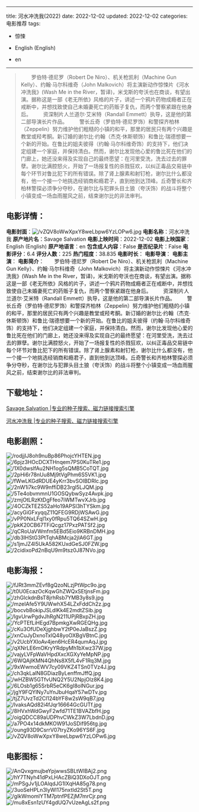 
---
title: 河水冲洗我(2022)
date: 2022-12-02
updated: 2022-12-02
categories: 电影推荐
tags:
- 惊悚

- English (English)
- en
---


> 　　罗伯特·德尼罗（Robert De Niro）、机关枪凯利（Machine Gun Kelly）、约翰·马尔科维奇（John Malkovich）将主演新动作惊悚片《河水冲洗我》(Wash Me in the River，暂译)，米戈斯的夸沃也在商谈，有望出演。据称这是一部《老无所依》风格的片子，讲述一个鸦片药物成瘾者正在戒断中，并想找致使自己未婚妻死亡的药贩子复仇，而两个警察紧跟在他身后。 　　资深制片人兰道尔·艾米特（Randall Emmett）执导，这是他的第二部导演长片作品。 　　警长丘奇（罗伯特·德尼罗饰）和警探齐柏林（Zeppelin）努力维护他们粗糙的小镇的和平，那里的居民只有两个兴趣是教堂或羟考酮。新订婚的谢尔比·约翰（杰克·休斯顿饰）和鲁比·瑞德想要一个新的开始。在鲁比的姐夫彼得（约翰·马尔科维奇饰）的支持下，他们决定组建一个家庭，并保持清白。然而，谢尔比发现他心爱的鲁比死在他们的门廊上，她还没来得及实现自己的最终愿望：在河里受洗，洗去过去的罪孽。谢尔比满腔怒火，开始了一场报复性的杀戮狂欢，以纠正毒品交易链中每个环节对鲁比犯下的所有错误。除了肾上腺素和射钉枪，谢尔比什么都没有，他一个接一个地挑选经销商和瘾君子，直到他到达顶峰。丘奇警长和齐柏林警探必须争分夺秒，在谢尔比与犯罪头目土狼（夸沃饰）的战斗将整个小镇变成一场血雨腥风之前，结束谢尔比的非法审判。

## **电影详情**：

**电影封面**：<img src="https://image.tmdb.org/t/p/w200/vZQV8oWwXpxY8weLbpw6YzLOPw6.jpg" alt="/vZQV8oWwXpxY8weLbpw6YzLOPw6.jpg" title="/vZQV8oWwXpxY8weLbpw6YzLOPw6.jpg">
**电影名称**：河水冲洗我
**原产地片名**：Savage Salvation
**电影上映时间**：2022-12-02
**电影上映国家**：English (English)
**原产地语言**：en
**包含成人内容**：False
**是否纪录片**：False
**电影评分**：6.4
**评分人数**：225
**热门程度**：38.835
**电影时长**：
**电影导演**：
**电影主演**：
**电影简介**：　　罗伯特·德尼罗（Robert De Niro）、机关枪凯利（Machine Gun Kelly）、约翰·马尔科维奇（John Malkovich）将主演新动作惊悚片《河水冲洗我》(Wash Me in the River，暂译)，米戈斯的夸沃也在商谈，有望出演。据称这是一部《老无所依》风格的片子，讲述一个鸦片药物成瘾者正在戒断中，并想找致使自己未婚妻死亡的药贩子复仇，而两个警察紧跟在他身后。 　　资深制片人兰道尔·艾米特（Randall Emmett）执导，这是他的第二部导演长片作品。 　　警长丘奇（罗伯特·德尼罗饰）和警探齐柏林（Zeppelin）努力维护他们粗糙的小镇的和平，那里的居民只有两个兴趣是教堂或羟考酮。新订婚的谢尔比·约翰（杰克·休斯顿饰）和鲁比·瑞德想要一个新的开始。在鲁比的姐夫彼得（约翰·马尔科维奇饰）的支持下，他们决定组建一个家庭，并保持清白。然而，谢尔比发现他心爱的鲁比死在他们的门廊上，她还没来得及实现自己的最终愿望：在河里受洗，洗去过去的罪孽。谢尔比满腔怒火，开始了一场报复性的杀戮狂欢，以纠正毒品交易链中每个环节对鲁比犯下的所有错误。除了肾上腺素和射钉枪，谢尔比什么都没有，他一个接一个地挑选经销商和瘾君子，直到他到达顶峰。丘奇警长和齐柏林警探必须争分夺秒，在谢尔比与犯罪头目土狼（夸沃饰）的战斗将整个小镇变成一场血雨腥风之前，结束谢尔比的非法审判。

## **下载地址**：
[Savage Salvation |专业的种子搜索、磁力链接搜索引擎](https://movie.amd794.com:2083/?search=Savage%20Salvation&ordering=&mode=match_phrase&page_size=10&page=1)

[河水冲洗我 |专业的种子搜索、磁力链接搜索引擎](https://movie.amd794.com:2083/?search=%E6%B2%B3%E6%B0%B4%E5%86%B2%E6%B4%97%E6%88%91&ordering=&mode=match_phrase&page_size=10&page=1)
 

## **电影剧照**：
<img src="https://image.tmdb.org/t/p/original/rodjjIJ8oh9nuBp86PhojcYHTEN.jpg" alt="/rodjjIJ8oh9nuBp86PhojcYHTEN.jpg" title="/rodjjIJ8oh9nuBp86PhojcYHTEN.jpg"><img src="https://image.tmdb.org/t/p/original/6pjz3HOcDCXTHnqem7PS0KuTRe1.jpg" alt="/6pjz3HOcDCXTHnqem7PS0KuTRe1.jpg" title="/6pjz3HOcDCXTHnqem7PS0KuTRe1.jpg"><img src="https://image.tmdb.org/t/p/original/1X0dwslfAu2NH1og5sQMB5CoTQT.jpg" alt="/1X0dwslfAu2NH1og5sQMB5CoTQT.jpg" title="/1X0dwslfAu2NH1og5sQMB5CoTQT.jpg"><img src="https://image.tmdb.org/t/p/original/2pHi6r78nUu8Mj9tVgPhm6S5VK1.jpg" alt="/2pHi6r78nUu8Mj9tVgPhm6S5VK1.jpg" title="/2pHi6r78nUu8Mj9tVgPhm6S5VK1.jpg"><img src="https://image.tmdb.org/t/p/original/fWwLKGdRDUE4yKrr3bvSOIBDRlc.jpg" alt="/fWwLKGdRDUE4yKrr3bvSOIBDRlc.jpg" title="/fWwLKGdRDUE4yKrr3bvSOIBDRlc.jpg"><img src="https://image.tmdb.org/t/p/original/2nW1i7kc9W9nffiDB23rgl5LJQM.jpg" alt="/2nW1i7kc9W9nffiDB23rgl5LJQM.jpg" title="/2nW1i7kc9W9nffiDB23rgl5LJQM.jpg"><img src="https://image.tmdb.org/t/p/original/5Te4obvmmnU1GOSQybwSyz4Avpk.jpg" alt="/5Te4obvmmnU1GOSQybwSyz4Avpk.jpg" title="/5Te4obvmmnU1GOSQybwSyz4Avpk.jpg"><img src="https://image.tmdb.org/t/p/original/zmjOtLRzKtDgFfeo7iWMTwvXJrb.jpg" alt="/zmjOtLRzKtDgFfeo7iWMTwvXJrb.jpg" title="/zmjOtLRzKtDgFfeo7iWMTwvXJrb.jpg"><img src="https://image.tmdb.org/t/p/original/4OCZkTEZS52aHo19APSI3hTYSkm.jpg" alt="/4OCZkTEZS52aHo19APSI3hTYSkm.jpg" title="/4OCZkTEZS52aHo19APSI3hTYSkm.jpg"><img src="https://image.tmdb.org/t/p/original/acyGiGFxyqqZ11QFEG9RDjWSAwG.jpg" alt="/acyGiGFxyqqZ11QFEG9RDjWSAwG.jpg" title="/acyGiGFxyqqZ11QFEG9RDjWSAwG.jpg"><img src="https://image.tmdb.org/t/p/original/vPP0NxLFqI1xy0fRpu5TQ64SZwH.jpg" alt="/vPP0NxLFqI1xy0fRpu5TQ64SZwH.jpg" title="/vPP0NxLFqI1xy0fRpu5TQ64SZwH.jpg"><img src="https://image.tmdb.org/t/p/original/pkK20CB67TFiQcgz17PxzPATSf2.jpg" alt="/pkK20CB67TFiQcgz17PxzPATSf2.jpg" title="/pkK20CB67TFiQcgz17PxzPATSf2.jpg"><img src="https://image.tmdb.org/t/p/original/qCRoUaVWmfm5EBd5Eio9KRBnDMH.jpg" alt="/qCRoUaVWmfm5EBd5Eio9KRBnDMH.jpg" title="/qCRoUaVWmfm5EBd5Eio9KRBnDMH.jpg"><img src="https://image.tmdb.org/t/p/original/db3IHStG3PtTqhABMcja2jIA6GT.jpg" alt="/db3IHStG3PtTqhABMcja2jIA6GT.jpg" title="/db3IHStG3PtTqhABMcja2jIA6GT.jpg"><img src="https://image.tmdb.org/t/p/original/s1jmJZ4l5UkA582KUxdGeSJ0FZW.jpg" alt="/s1jmJZ4l5UkA582KUxdGeSJ0FZW.jpg" title="/s1jmJZ4l5UkA582KUxdGeSJ0FZW.jpg"><img src="https://image.tmdb.org/t/p/original/2cidixoPd2nBqU9m9tsz0J87NVo.jpg" alt="/2cidixoPd2nBqU9m9tsz0J87NVo.jpg" title="/2cidixoPd2nBqU9m9tsz0J87NVo.jpg">

## **电影海报**：
<img src="https://image.tmdb.org/t/p/original/fJRt3mmZEvf8gQzoNLzjPtWpc9o.jpg" alt="/fJRt3mmZEvf8gQzoNLzjPtWpc9o.jpg" title="/fJRt3mmZEvf8gQzoNLzjPtWpc9o.jpg"><img src="https://image.tmdb.org/t/p/original/t0U0EcazOcKqwGhZWQxSEtjnsFm.jpg" alt="/t0U0EcazOcKqwGhZWQxSEtjnsFm.jpg" title="/t0U0EcazOcKqwGhZWQxSEtjnsFm.jpg"><img src="https://image.tmdb.org/t/p/original/zhGlckdnBsT8jrhRsb7YMB3y8s9.jpg" alt="/zhGlckdnBsT8jrhRsb7YMB3y8s9.jpg" title="/zhGlckdnBsT8jrhRsb7YMB3y8s9.jpg"><img src="https://image.tmdb.org/t/p/original/mzeIAfe5Y9UWwhX54LZxFddCh2z.jpg" alt="/mzeIAfe5Y9UWwhX54LZxFddCh2z.jpg" title="/mzeIAfe5Y9UWwhX54LZxFddCh2z.jpg"><img src="https://image.tmdb.org/t/p/original/bocvbBokipJSLdlKk4E2mdtZSib.jpg" alt="/bocvbBokipJSLdlKk4E2mdtZSib.jpg" title="/bocvbBokipJSLdlKk4E2mdtZSib.jpg"><img src="https://image.tmdb.org/t/p/original/lgvUrwPgdvJhRgN211UPjRBxpZH.jpg" alt="/lgvUrwPgdvJhRgN211UPjRBxpZH.jpg" title="/lgvUrwPgdvJhRgN211UPjRBxpZH.jpg"><img src="https://image.tmdb.org/t/p/original/YcPTEfLiHEgd7BpmkgXwRGEQHg.jpg" alt="/YcPTEfLiHEgd7BpmkgXwRGEQHg.jpg" title="/YcPTEfLiHEgd7BpmkgXwRGEQHg.jpg"><img src="https://image.tmdb.org/t/p/original/cKu3OfUDeXjghbwY2tP0eJaBszZ.jpg" alt="/cKu3OfUDeXjghbwY2tP0eJaBszZ.jpg" title="/cKu3OfUDeXjghbwY2tP0eJaBszZ.jpg"><img src="https://image.tmdb.org/t/p/original/xnCuJyDxnoTxlQ48yoOXBgVBtnC.jpg" alt="/xnCuJyDxnoTxlQ48yoOXBgVBtnC.jpg" title="/xnCuJyDxnoTxlQ48yoOXBgVBtnC.jpg"><img src="https://image.tmdb.org/t/p/original/v2UcbYXIoAv4jen6HcER4qumAqJ.jpg" alt="/v2UcbYXIoAv4jen6HcER4qumAqJ.jpg" title="/v2UcbYXIoAv4jen6HcER4qumAqJ.jpg"><img src="https://image.tmdb.org/t/p/original/qXNrLE6mOKryYRdpyMh1bXwz37W.jpg" alt="/qXNrLE6mOKryYRdpyMh1bXwz37W.jpg" title="/qXNrLE6mOKryYRdpyMh1bXwz37W.jpg"><img src="https://image.tmdb.org/t/p/original/vajyLVFpWaVHpdXxcXGXyYeMpNP.jpg" alt="/vajyLVFpWaVHpdXxcXGXyYeMpNP.jpg" title="/vajyLVFpWaVHpdXxcXGXyYeMpNP.jpg"><img src="https://image.tmdb.org/t/p/original/6WQAjlKMN4QhNs8X5fL4vF1Rq3M.jpg" alt="/6WQAjlKMN4QhNs8X5fL4vF1Rq3M.jpg" title="/6WQAjlKMN4QhNs8X5fL4vF1Rq3M.jpg"><img src="https://image.tmdb.org/t/p/original/9xWwmoEWV7cy09VKZ4TSn0TVz4J.jpg" alt="/9xWwmoEWV7cy09VKZ4TSn0TVz4J.jpg" title="/9xWwmoEWV7cy09VKZ4TSn0TVz4J.jpg"><img src="https://image.tmdb.org/t/p/original/ch3qkLalN8GDiazByLenffmJffQ.jpg" alt="/ch3qkLalN8GDiazByLenffmJffQ.jpg" title="/ch3qkLalN8GDiazByLenffmJffQ.jpg"><img src="https://image.tmdb.org/t/p/original/wHZBW5GTfvUNQ2Y5U2NpjOlz8K4.jpg" alt="/wHZBW5GTfvUNQ2Y5U2NpjOlz8K4.jpg" title="/wHZBW5GTfvUNQ2Y5U2NpjOlz8K4.jpg"><img src="https://image.tmdb.org/t/p/original/6LOsb1g65SrbR5eCK6gI8olNGur.jpg" alt="/6LOsb1g65SrbR5eCK6gI8olNGur.jpg" title="/6LOsb1g65SrbR5eCK6gI8olNGur.jpg"><img src="https://image.tmdb.org/t/p/original/jgY9FQYlNy7uYnJbuHqaY57wDTv.jpg" alt="/jgY9FQYlNy7uYnJbuHqaY57wDTv.jpg" title="/jgY9FQYlNy7uYnJbuHqaY57wDTv.jpg"><img src="https://image.tmdb.org/t/p/original/tjZ7UvzTd2Cl124bYF8w2sW9qB7.jpg" alt="/tjZ7UvzTd2Cl124bYF8w2sW9qB7.jpg" title="/tjZ7UvzTd2Cl124bYF8w2sW9qB7.jpg"><img src="https://image.tmdb.org/t/p/original/lvaksAQd82i4fJqr16664GcGUTf.jpg" alt="/lvaksAQd82i4fJqr16664GcGUTf.jpg" title="/lvaksAQd82i4fJqr16664GcGUTf.jpg"><img src="https://image.tmdb.org/t/p/original/8HVxhWdGwyF2wfd71TE1BVAZbfH.jpg" alt="/8HVxhWdGwyF2wfd71TE1BVAZbfH.jpg" title="/8HVxhWdGwyF2wfd71TE1BVAZbfH.jpg"><img src="https://image.tmdb.org/t/p/original/oigQDCC89aUDPhvCWkZ3W7LbdnD.jpg" alt="/oigQDCC89aUDPhvCWkZ3W7LbdnD.jpg" title="/oigQDCC89aUDPhvCWkZ3W7LbdnD.jpg"><img src="https://image.tmdb.org/t/p/original/a7PO4x14dkMKOW91JoSDif956tg.jpg" alt="/a7PO4x14dkMKOW91JoSDif956tg.jpg" title="/a7PO4x14dkMKOW91JoSDif956tg.jpg"><img src="https://image.tmdb.org/t/p/original/oung93D9CsrrV07tryZKo96YS6F.jpg" alt="/oung93D9CsrrV07tryZKo96YS6F.jpg" title="/oung93D9CsrrV07tryZKo96YS6F.jpg"><img src="https://image.tmdb.org/t/p/original/vZQV8oWwXpxY8weLbpw6YzLOPw6.jpg" alt="/vZQV8oWwXpxY8weLbpw6YzLOPw6.jpg" title="/vZQV8oWwXpxY8weLbpw6YzLOPw6.jpg">

## **电影图标**：
<img src="https://image.tmdb.org/t/p/original/AnQvxgmujbeYpjwwsSBLtWlBAj2.png" alt="/AnQvxgmujbeYpjwwsSBLtWlBAj2.png" title="/AnQvxgmujbeYpjwwsSBLtWlBAj2.png"><img src="https://image.tmdb.org/t/p/original/hY7TNyh41dPxLHAcZBiQ3DXoOJT.png" alt="/hY7TNyh41dPxLHAcZBiQ3DXoOJT.png" title="/hY7TNyh41dPxLHAcZBiQ3DXoOJT.png"><img src="https://image.tmdb.org/t/p/original/mPSgJv1jLOAlqdJG1IXqHA85g78.png" alt="/mPSgJv1jLOAlqdJG1IXqHA85g78.png" title="/mPSgJv1jLOAlqdJG1IXqHA85g78.png"><img src="https://image.tmdb.org/t/p/original/3uoSeHPLn3lyWl175nxtId2St5T.png" alt="/3uoSeHPLn3lyWl175nxtId2St5T.png" title="/3uoSeHPLn3lyWl175nxtId2St5T.png"><img src="https://image.tmdb.org/t/p/original/gIkWmomlYTM7ptnfPEZjM7mrCjr.png" alt="/gIkWmomlYTM7ptnfPEZjM7mrCjr.png" title="/gIkWmomlYTM7ptnfPEZjM7mrCjr.png"><img src="https://image.tmdb.org/t/p/original/mu8xEsn1zUY4gdUQ7vUzeAgLs2f.png" alt="/mu8xEsn1zUY4gdUQ7vUzeAgLs2f.png" title="/mu8xEsn1zUY4gdUQ7vUzeAgLs2f.png">
